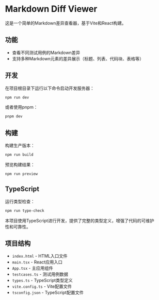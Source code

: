 # Markdown Diff Viewer

这是一个简单的Markdown差异查看器，基于Vite和React构建。

## 功能

- 查看不同测试用例的Markdown差异
- 支持多种Markdown元素的差异展示（标题、列表、代码块、表格等）

## 开发

在项目根目录下运行以下命令启动开发服务器：

```bash
npm run dev
```

或者使用pnpm：

```bash
pnpm dev
```

## 构建

构建生产版本：

```bash
npm run build
```

预览构建结果：

```bash
npm run preview
```

## TypeScript

运行类型检查：

```bash
npm run type-check
```

本项目使用TypeScript进行开发，提供了完整的类型定义，增强了代码的可维护性和可靠性。

## 项目结构

- `index.html` - HTML入口文件
- `main.tsx` - React应用入口
- `App.tsx` - 主应用组件
- `testcases.ts` - 测试用例数据
- `types.ts` - TypeScript类型定义
- `vite.config.ts` - Vite配置文件
- `tsconfig.json` - TypeScript配置文件
